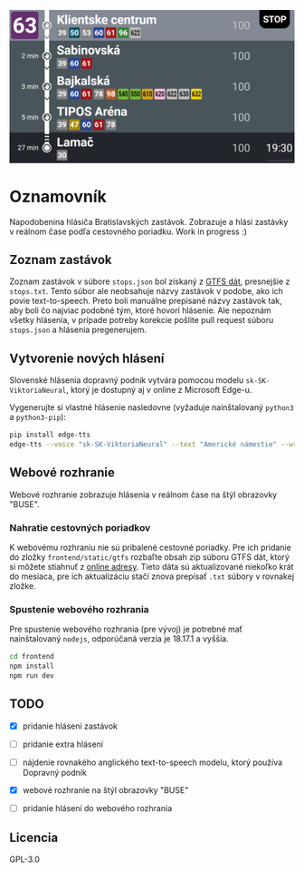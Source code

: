 ![](docs/screenshot.png)

# Oznamovník

Napodobenina hlásiča Bratislavských zastávok. Zobrazuje a hlási zastávky v reálnom čase podľa cestovného poriadku. Work in progress :)

## Zoznam zastávok

Zoznam zastávok v súbore `stops.json` bol získaný z [GTFS dát](https://data.bratislava.sk/pages/gtfs_navod), presnejšie z `stops.txt`. Tento súbor ale neobsahuje názvy zastávok v podobe, ako ich povie text-to-speech. Preto boli manuálne prepísané názvy zastávok tak, aby boli čo najviac podobné tým, ktoré hovorí hlásenie. 
Ale nepoznám všetky hlásenia, v prípade potreby korekcie pošlite pull request súboru `stops.json` a hlásenia pregenerujem.


## Vytvorenie nových hlásení

Slovenské hlásenia dopravný podnik vytvára pomocou modelu `sk-SK-ViktoriaNeural`, ktorý je dostupný aj v online z Microsoft Edge-u.

Vygenerujte si vlastné hlásenie nasledovne (vyžaduje nainštalovaný `python3` a `python3-pip`):

```bash
pip install edge-tts
edge-tts --voice "sk-SK-ViktoriaNeural" --text "Americké námestie" --write-media americke.mp3
```

## Webové rozhranie

Webové rozhranie zobrazuje hlásenia v reálnom čase na štýl obrazovky "BUSE".


### Nahratie cestovných poriadkov

K webovému rozhraniu nie sú pribalené cestovné poriadky. Pre ich pridanie do zložky `frontend/static/gtfs` rozbaľte obsah zip súboru GTFS dát, ktorý si môžete stiahnuť z [online adresy](https://www.arcgis.com/sharing/rest/content/items/aba12fd2cbac4843bc7406151bc66106/data). Tieto dáta sú aktualizované niekoľko krát do mesiaca, pre ich aktualizáciu stačí znova  prepísať `.txt` súbory v rovnakej zložke.


### Spustenie webového rozhrania

Pre spustenie webového rozhrania (pre vývoj) je potrebné mať nainštalovaný `nodejs`, odporúčaná verzia je 18.17.1 a vyššia.

```bash
cd frontend
npm install
npm run dev
```



## TODO

- [x] pridanie hlásení zastávok
- [ ] pridanie extra hlásení
- [ ] nájdenie rovnakého anglického text-to-speech modelu, ktorý používa Dopravný podnik
- [X] webové rozhranie na štýl obrazovky "BUSE"
- [ ] pridanie hlásení do webového rozhrania


## Licencia

GPL-3.0

